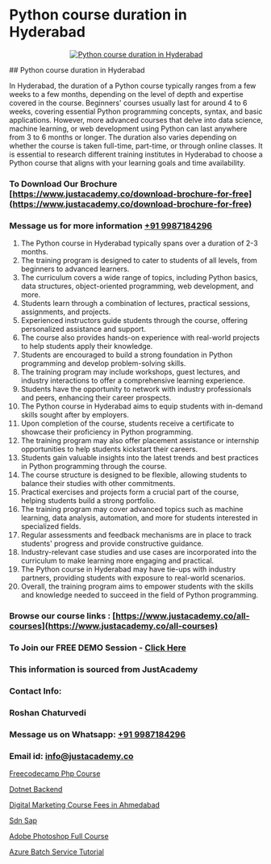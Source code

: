 # Python course duration in Hyderabad

<p align="center">
  <a href="https://justacademy.co/course-detail/python-training">
    <img src="https://justacademy.co/storage2/course_image/1709713400_course_image.webp" alt="Python course duration in Hyderabad">
  </a>
</p>
## Python course duration in Hyderabad

In Hyderabad, the duration of a Python course typically ranges from a few weeks to a few months, depending on the level of depth and expertise covered in the course. Beginners' courses usually last for around 4 to 6 weeks, covering essential Python programming concepts, syntax, and basic applications. However, more advanced courses that delve into data science, machine learning, or web development using Python can last anywhere from 3 to 6 months or longer. The duration also varies depending on whether the course is taken full-time, part-time, or through online classes. It is essential to research different training institutes in Hyderabad to choose a Python course that aligns with your learning goals and time availability.
### To Download Our Brochure [https://www.justacademy.co/download-brochure-for-free](https://www.justacademy.co/download-brochure-for-free)
### Message us for more information [+91 9987184296](https://api.whatsapp.com/send?phone=919987184296)
1) The Python course in Hyderabad typically spans over a duration of 2-3 months.
2) The training program is designed to cater to students of all levels, from beginners to advanced learners.
3) The curriculum covers a wide range of topics, including Python basics, data structures, object-oriented programming, web development, and more.
4) Students learn through a combination of lectures, practical sessions, assignments, and projects.
5) Experienced instructors guide students through the course, offering personalized assistance and support.
6) The course also provides hands-on experience with real-world projects to help students apply their knowledge.
7) Students are encouraged to build a strong foundation in Python programming and develop problem-solving skills.
8) The training program may include workshops, guest lectures, and industry interactions to offer a comprehensive learning experience.
9) Students have the opportunity to network with industry professionals and peers, enhancing their career prospects.
10) The Python course in Hyderabad aims to equip students with in-demand skills sought after by employers.
11) Upon completion of the course, students receive a certificate to showcase their proficiency in Python programming.
12) The training program may also offer placement assistance or internship opportunities to help students kickstart their careers.
13) Students gain valuable insights into the latest trends and best practices in Python programming through the course.
14) The course structure is designed to be flexible, allowing students to balance their studies with other commitments.
15) Practical exercises and projects form a crucial part of the course, helping students build a strong portfolio.
16) The training program may cover advanced topics such as machine learning, data analysis, automation, and more for students interested in specialized fields.
17) Regular assessments and feedback mechanisms are in place to track students' progress and provide constructive guidance.
18) Industry-relevant case studies and use cases are incorporated into the curriculum to make learning more engaging and practical.
19) The Python course in Hyderabad may have tie-ups with industry partners, providing students with exposure to real-world scenarios.
20) Overall, the training program aims to empower students with the skills and knowledge needed to succeed in the field of Python programming.

### Browse our course links : [https://www.justacademy.co/all-courses](https://www.justacademy.co/all-courses) 
### To Join our FREE DEMO Session - [Click Here](https://www.justacademy.co/register-for-course-demo)


### This information is sourced from JustAcademy
### Contact Info:
### Roshan Chaturvedi
### Message us on Whatsapp: [+91 9987184296](https://api.whatsapp.com/send?phone=919987184296)
### Email id: [info@justacademy.co](mailto:info@justacademy.co)
                
[Freecodecamp Php Course](https://www.linkedin.com/pulse/freecodecamp-php-course-justacademy-mumbai-jr91c?trackingId=UE%2BP69UCaWtobWphm7LweQ%3D%3D&lipi=urn%3Ali%3Apage%3Ad_flagship3_showcase_admin%3BrO72kZqIQGOMCosqCkrMnA%3D%3D)

[Dotnet Backend](https://www.linkedin.com/pulse/dotnet-backend-justacademy-san-jose-mfvnf?trackingId=2S6GHAuQHY6qAgLZT9w5Dw%3D%3D&lipi=urn%3Ali%3Apage%3Ad_flagship3_company_admin%3BfImeOsNpR2eB0vaAt1OrTg%3D%3D)

[Digital Marketing Course Fees in Ahmedabad](https://medium.com/@kumarishimmi99/digital-marketing-course-fees-in-ahmedabad-e7f7b556c6d3)

[Sdn Sap](https://medium.com/@justacademytraining/sdn-sap-874f49a9dbb9)

[Adobe Photoshop Full Course](https://justacademyin.github.io/justacademy/adobe-photoshop-full-course)

[Azure Batch Service Tutorial](https://justacademyin.github.io/justacademy/azure-batch-service-tutorial)

